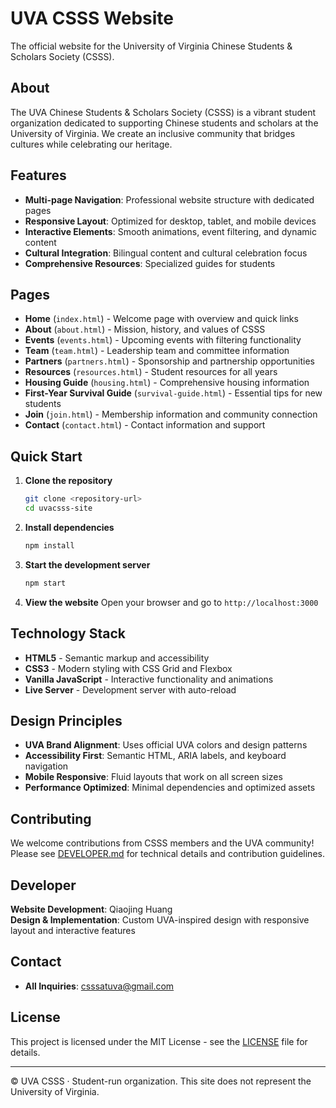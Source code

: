 # UVA CSSS Website

The official website for the University of Virginia Chinese Students & Scholars Society (CSSS).

## About

The UVA Chinese Students & Scholars Society (CSSS) is a vibrant student organization dedicated to supporting Chinese students and scholars at the University of Virginia. We create an inclusive community that bridges cultures while celebrating our heritage.

## Features

- **Multi-page Navigation**: Professional website structure with dedicated pages
- **Responsive Layout**: Optimized for desktop, tablet, and mobile devices
- **Interactive Elements**: Smooth animations, event filtering, and dynamic content
- **Cultural Integration**: Bilingual content and cultural celebration focus
- **Comprehensive Resources**: Specialized guides for students

## Pages

- **Home** (`index.html`) - Welcome page with overview and quick links
- **About** (`about.html`) - Mission, history, and values of CSSS
- **Events** (`events.html`) - Upcoming events with filtering functionality
- **Team** (`team.html`) - Leadership team and committee information
- **Partners** (`partners.html`) - Sponsorship and partnership opportunities
- **Resources** (`resources.html`) - Student resources for all years
- **Housing Guide** (`housing.html`) - Comprehensive housing information
- **First-Year Survival Guide** (`survival-guide.html`) - Essential tips for new students
- **Join** (`join.html`) - Membership information and community connection
- **Contact** (`contact.html`) - Contact information and support

## Quick Start

1. **Clone the repository**
   ```bash
   git clone <repository-url>
   cd uvacsss-site
   ```

2. **Install dependencies**
   ```bash
   npm install
   ```

3. **Start the development server**
   ```bash
   npm start
   ```

4. **View the website**
   Open your browser and go to `http://localhost:3000`

## Technology Stack

- **HTML5** - Semantic markup and accessibility
- **CSS3** - Modern styling with CSS Grid and Flexbox
- **Vanilla JavaScript** - Interactive functionality and animations
- **Live Server** - Development server with auto-reload

## Design Principles

- **UVA Brand Alignment**: Uses official UVA colors and design patterns
- **Accessibility First**: Semantic HTML, ARIA labels, and keyboard navigation
- **Mobile Responsive**: Fluid layouts that work on all screen sizes
- **Performance Optimized**: Minimal dependencies and optimized assets

## Contributing

We welcome contributions from CSSS members and the UVA community! Please see [DEVELOPER.md](DEVELOPER.md) for technical details and contribution guidelines.

## Developer

**Website Development**: Qiaojing Huang  
**Design & Implementation**: Custom UVA-inspired design with responsive layout and interactive features

## Contact

- **All Inquiries**: csssatuva@gmail.com

## License

This project is licensed under the MIT License - see the [LICENSE](LICENSE) file for details.

---

© UVA CSSS · Student-run organization. This site does not represent the University of Virginia.